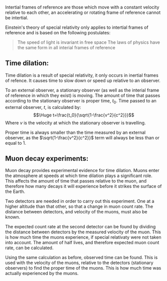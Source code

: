 Intertial frames of reference are those which move with a constant velocity relative to each other, an accelerating or rotating frame of reference cannot be intertial.

Einstein's theory of special relativity only applies to intertial frames of reference and is based on the following postulates:
> The speed of light is invariant in free space
> The laws of physics have the same form in all interial frames of reference


## Time dilation:

Time dilation is a result of special relativity, it only occurs in inertial frames of refence. It causes time to slow down or speed up relative to an observer.

To an external observer, a stationary observer (as well as the interial frame of reference in which they exist) is moving. The amount of time that passes according to the stationary observer is proper time, $t_0$. Time passed to an external observer, $t$, is calculated by:
$$\Huge t=\frac{t_0}{\sqrt{1-\frac{v^2}{c^2}}}$$
Where $v$ is the velocity at which the stationary observer is travelling.

Proper time is always smaller than the time measured by an external observer, as the $\sqrt{1-\frac{v^2}{c^2}}$ term will always be less than or equal to 1.

## Muon decay experiments:

Muon decay provides experimental evidence for time dilation. Muons enter the atmosphere at speeds at which time dilation plays a significant role. This affects the amount of time that passes relative to the muon, and therefore how many decays it will experience before it strikes the surface of the Earth.

Two detectors are needed in order to carry out this experiment. One at a higher altitude than that other, so that a change in muon count rate. The distance between detectors, and velocity of the muons, must also be known.

The expected count rate at the second detector can be found by dividing the distance between detectors by the measured velocity of the muon. This is how much time the muons experience, if special relativaty were not taken into account. The amount of half lives, and therefore expected muon count rate, can be calculated.

Using the same calculation as before, observed time can be found. This is used with the velocity of the muons, relative to the detectors (stationary observers) to find the proper time of the muons. This is how much time was actually experienced by the muons.